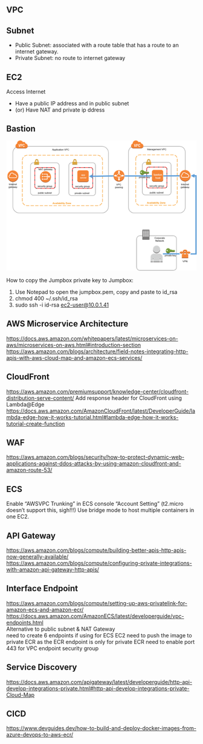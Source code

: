 ## VPC

## Subnet
- Public Subnet: associated with a route table that has a route to an internet gateway.
- Private Subnet: no route to internet gateway

## EC2
Access Internet
- Have a public IP address and in public subnet
- (or) Have NAT and private ip ddress

## Bastion
![](bastion.png)

How to copy the Jumpbox private key to Jumpbox:
1. Use Notepad to open the jumpbox.pem, copy and paste to id_rsa
2. chmod 400 ~/.ssh/id_rsa
3. sudo ssh -i id-rsa ec2-user@10.0.1.41

## AWS Microservice Architecture
https://docs.aws.amazon.com/whitepapers/latest/microservices-on-aws/microservices-on-aws.html#introduction-section
https://aws.amazon.com/blogs/architecture/field-notes-integrating-http-apis-with-aws-cloud-map-and-amazon-ecs-services/

## CloudFront
https://aws.amazon.com/premiumsupport/knowledge-center/cloudfront-distribution-serve-content/
Add response header for CloudFront using Lambda@Edge
https://docs.aws.amazon.com/AmazonCloudFront/latest/DeveloperGuide/lambda-edge-how-it-works-tutorial.html#lambda-edge-how-it-works-tutorial-create-function

## WAF
https://aws.amazon.com/blogs/security/how-to-protect-dynamic-web-applications-against-ddos-attacks-by-using-amazon-cloudfront-and-amazon-route-53/

## ECS
Enable “AWSVPC Trunking” in ECS console “Account Setting” (t2.micro doesn’t support this, sigh!!!)
Use bridge mode to host multiple containers in one EC2.

## API Gateway
https://aws.amazon.com/blogs/compute/building-better-apis-http-apis-now-generally-available/
https://aws.amazon.com/blogs/compute/configuring-private-integrations-with-amazon-api-gateway-http-apis/

## Interface Endpoint
https://aws.amazon.com/blogs/compute/setting-up-aws-privatelink-for-amazon-ecs-and-amazon-ecr/
https://docs.aws.amazon.com/AmazonECS/latest/developerguide/vpc-endpoints.html  
Alternative to public subnet & NAT Gateway  
need to create 6 endpoints if using for ECS EC2
need to push the image to private ECR as the ECR endpoint is only for private ECR
need to enable port 443 for VPC endpoint security group

## Service Discovery
https://docs.aws.amazon.com/apigateway/latest/developerguide/http-api-develop-integrations-private.html#http-api-develop-integrations-private-Cloud-Map

## CICD
https://www.devguides.dev/how-to-build-and-deploy-docker-images-from-azure-devops-to-aws-ecr/
